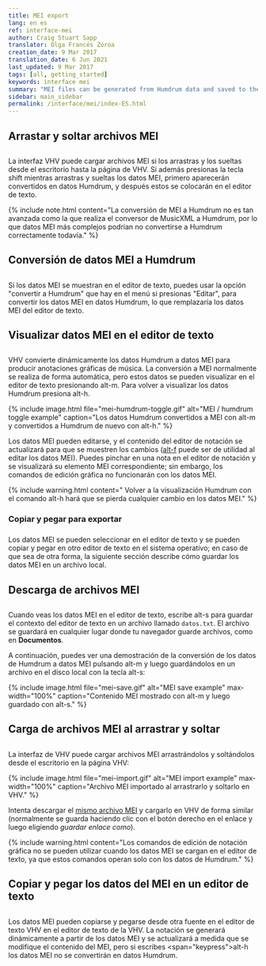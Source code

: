 ```yaml
---
title: MEI export
lang: en es
ref: interface-mei
author: Craig Stuart Sapp
translator: Olga Francés Zoroa
creation_date: 9 Mar 2017
translation_date: 6 Jun 2021
last_updated: 9 Mar 2017
tags: [all, getting_started]
keywords: interface mei
summary: "MEI files can be generated from Humdrum data and saved to the local file-system."
sidebar: main_sidebar
permalink: /interface/mei/index-ES.html
---
```


## Arrastar y soltar archivos MEI
##

La interfaz VHV puede cargar archivos MEI si los arrastras y los sueltas desde el escritorio hasta la página de VHV.  Si además presionas la tecla <span class="keypress">shift</span> mientras arrastras y sueltas los datos MEI, primero aparecerán convertidos en datos Humdrum, y después estos se colocarán en el editor de texto.

{% include note.html
content="La conversión de MEI a Humdrum no es tan avanzada como la que realiza el conversor de MusicXML a Humdrum, por lo que datos MEI más complejos podrían no convertirse a Humdrum correctamente todavía."
%}

## Conversión de datos MEI a Humdrum
##

Si los datos MEI se muestran en el editor de texto, puedes usar la opción "convertir a Humdrum" que hay en el menú si presionas "Editar", para convertir los datos MEI en datos Humdrum, lo que remplazaría los datos MEI del editor de texto.

## Visualizar datos MEI en el editor de texto
##

VHV convierte dinámicamente los datos Humdrum a datos MEI para producir anotaciones gráficas de música.  La conversión a MEI normalmente se realiza de forma automática, pero estos datos se pueden visualizar en el editor de texto presionando <span class="keypress">alt-m</span>.  Para volver a visualizar los datos Humdrum presiona <span class="keypress">alt-h</span>.

{% include image.html
file="mei-humdrum-toggle.gif"
alt="MEI / humdrum toggle example"
caption="Los datos Humdrum convertidos a MEI con <span class=',eypress'>alt-m</span> y convertidos a Humdrum de nuevo con <span class=',eypress'>alt-h</span>."
%}

Los datos MEI pueden editarse, y el contenido del editor de notación se actualizará para que se muestren los cambios ([<span class='keypress'>alt-f</span>](/commands/alt-f) puede ser de utilidad al editar los datos MEI).  Puedes pinchar en una nota en el editor de notación y se visualizará su elemento MEI correspondiente; sin embargo, los comandos de edición gráfica no funcionarán con los datos MEI.


{% include warning.html
content=" Volver a la visualización Humdrum con el comando <span class='keypress'>alt-h</span> hará que se pierda cualquier cambio en los datos MEI."
%}

### Copiar y pegar para exportar
###

Los datos MEI se pueden seleccionar en el editor de texto y se pueden copiar y pegar en
otro editor de texto en el sistema operativo; en caso de que sea de otra forma, la siguiente sección
describe cómo guardar los datos MEI en un archivo local.

## Descarga de archivos MEI
##

Cuando veas los datos MEI en el editor de texto, escribe
<span class="keypress">alt-s</span> para guardar el contexto del
editor de texto en un archivo llamado `datos.txt`.  El archivo se guardará en cualquier lugar donde
tu navegador guarde archivos, como en **Documentos**.

A continuación, puedes ver una demostración de la conversión de los datos de Humdrum a datos MEI
pulsando
<span class="keypress">alt-m</span>
y luego guardándolos en un archivo en el disco local con la tecla
<span class="keypress">alt-s</span>:

{% include image.html
file="mei-save.gif"
alt="MEI save example"
max-width="100%"
caption="Contenido MEI mostrado con <span class='keypress'>alt-m</span> y luego guardado con <span class='keypress'>alt-s</span>."
%}


## Carga de archivos MEI al arrastrar y soltar
##

La interfaz de VHV puede cargar archivos MEI arrastrándolos y soltándolos desde el escritorio
en la página VHV:

{% include image.html
file="mei-import.gif"
alt="MEI import example"
max-width="100%"
caption="Archivo MEI importado al arrastrarlo y soltarlo en VHV."
%}

Intenta descargar el [mismo archivo MEI](bwv1011-sarabande.mei) y
cargarlo en VHV de forma similar (normalmente se guarda haciendo clic con el botón derecho
en el enlace y luego eligiendo *guardar enlace como*).


{% include warning.html
content="Los comandos de edición de notación gráfica no se pueden utilizar cuando los datos MEI se cargan en el editor de texto, ya que estos comandos operan solo con los datos de Humdrum."
%}

## Copiar y pegar los datos del MEI en un editor de texto
##

Los datos MEI pueden copiarse y pegarse desde otra fuente en el editor de texto VHV
en el editor de texto de la VHV.  La notación se generará dinámicamente a partir de los datos MEI
y se actualizará a medida que se modifique el contenido del MEI, pero si escribes
<span="keypress">alt-h</span> los datos MEI no se convertirán en
datos Humdrum.






